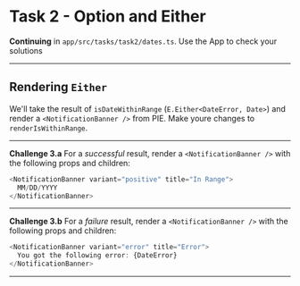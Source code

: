 # Task 2 - Option and Either

**Continuing** in `app/src/tasks/task2/dates.ts`.
Use the App to check your solutions

---

## Rendering `Either`

We'll take the result of `isDateWithinRange` (`E.Either<DateError, Date>`) and render a `<NotificationBanner />` from PIE.
Make youre changes to `renderIsWithinRange`.

---

**Challenge 3.a**
For a _successful_ result, render a `<NotificationBanner />` with the following props and children:

```typescript
<NotificationBanner variant="positive" title="In Range">
  MM/DD/YYYY
</NotificationBanner>
```

---

**Challenge 3.b**
For a _failure_ result, render a `<NotificationBanner />` with the following props and children:

```typescript
<NotificationBanner variant="error" title="Error">
  You got the following error: {DateError}
</NotificationBanner>
```

---
